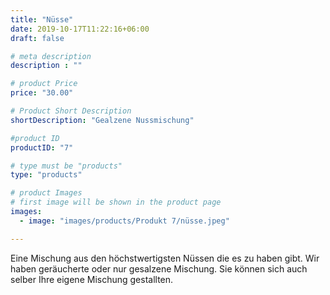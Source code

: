```yaml
---
title: "Nüsse"
date: 2019-10-17T11:22:16+06:00
draft: false

# meta description
description : ""

# product Price
price: "30.00"

# Product Short Description
shortDescription: "Gealzene Nussmischung"

#product ID
productID: "7"

# type must be "products"
type: "products"

# product Images
# first image will be shown in the product page
images:
  - image: "images/products/Produkt 7/nüsse.jpeg"

---
```

Eine Mischung aus den höchstwertigsten Nüssen die es zu haben gibt. Wir haben geräucherte oder nur gesalzene Mischung. Sie können sich auch selber Ihre eigene Mischung gestallten. 